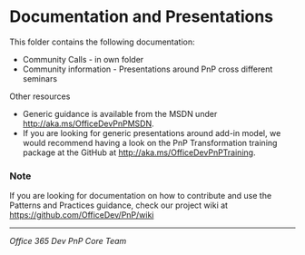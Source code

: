 # Documentation and Presentations #

This folder contains the following documentation:
*  Community Calls - in own folder
*  Community information - Presentations around PnP cross different seminars

Other resources
- Generic guidance is available from the MSDN under http://aka.ms/OfficeDevPnPMSDN.
- If you are looking for generic presentations around add-in model, we would recommend having a look on the PnP Transformation training package at the GitHub at http://aka.ms/OfficeDevPnPTraining.

### Note ###
If you are looking for documentation on how to contribute and use the Patterns and Practices guidance, check our project wiki at https://github.com/OfficeDev/PnP/wiki

----------
*Office 365 Dev PnP Core Team*

